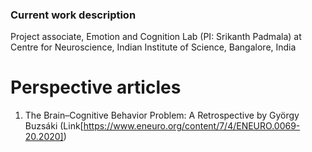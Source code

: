 ### Current work description

Project associate, Emotion and Cognition Lab (PI: Srikanth Padmala) at Centre for Neuroscience, Indian Institute of Science, Bangalore, India

# Perspective articles

1. The Brain–Cognitive Behavior Problem: A Retrospective by György Buzsáki (Link[https://www.eneuro.org/content/7/4/ENEURO.0069-20.2020])

